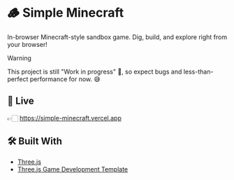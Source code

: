 # 🪵 Simple Minecraft
In-browser Minecraft-style sandbox game. Dig, build, and explore right from your browser!

> [!WARNING]  
> This project is still "Work in progress" 🚧, so expect bugs and less-than-perfect performance for now. 😅

## 🚀 Live

👉🏻 https://simple-minecraft.vercel.app

## 🛠 Built With
- [Three.js](https://github.com/mrdoob/three.js)
- [Three.js Game Development Template](https://github.com/SahilK-027/threejs-gamedev-template)
